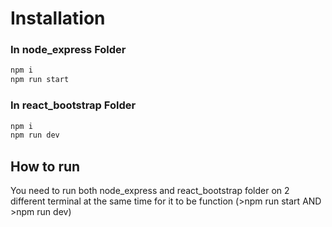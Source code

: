 # Installation

### In node_express Folder

```bash
npm i
npm run start
```

### In react_bootstrap Folder

```bash
npm i
npm run dev
```

## How to run

You need to run both node_express and react_bootstrap folder on 2 different terminal at the same time for it to be function (>npm run start AND >npm run dev)
